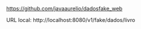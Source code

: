 
https://github.com/javaaurelio/dadosfake_web


URL local:
http://localhost:8080/v1/fake/dados/livro
